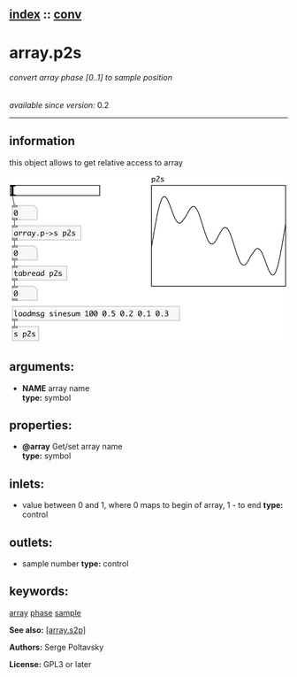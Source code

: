 [index](index.html) :: [conv](category_conv.html)
---

# array.p2s

###### convert array phase [0..1] to sample position

*available since version:* 0.2

---


## information
this object allows to get relative access to array



[![example](../examples/img/array.p2s.jpg)](../examples/pd/array.p2s.pd)



## arguments:

* **NAME**
array name<br>
__type:__ symbol<br>





## properties:

* **@array** 
Get/set array name<br>
__type:__ symbol<br>



## inlets:

* value between 0 and 1, where 0 maps to begin of array, 1 - to
                end 
__type:__ control<br>



## outlets:

* sample number
__type:__ control<br>



## keywords:

[array](keywords/array.html)
[phase](keywords/phase.html)
[sample](keywords/sample.html)



**See also:**
[\[array.s2p\]](array.s2p.html)




**Authors:** Serge Poltavsky




**License:** GPL3 or later






